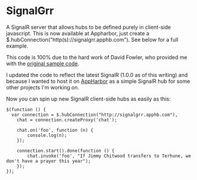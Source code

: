 SignalGrr
=========

A SignalR server that allows hubs to be defined purely in client-side javascript. This is now available at Appharbor, just create a $.hubConnection("http(s)://signalgrr.apphb.com"). See below for a full example.

This code is 100% due to the hard work of David Fowler, who provided me with the [original sample code](https://github.com/davidfowl/SignalR.Relay).

I updated the code to reflect the latest SignalR (1.0.0 as of this writing) and because I wanted to host it on [AppHarbor](http://appharbor.com) as a simple SignalR hub for some other projects I'm working on.

Now you can spin up new SignalR client-side hubs as easily as this:

```
$(function () {
  var connection = $.hubConnection("http://signalgrr.apphb.com"),
    chat = connection.createProxy('chat');

    chat.on('foo', function (n) {
        console.log(n);
    });

    connection.start().done(function () {
        chat.invoke('foo', "If Jimmy Chitwood transfers to Terhune, we don't have a prayer this year");
    });
});
```